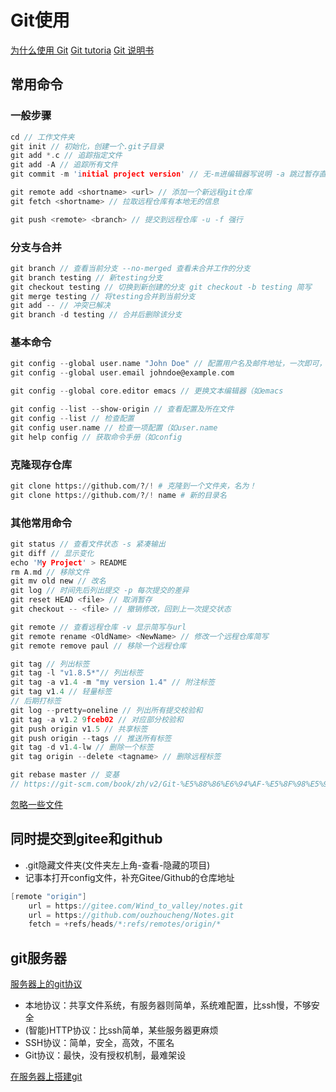# Git使用

[为什么使用 Git](https://csdiy.wiki/%E5%BF%85%E5%AD%A6%E5%B7%A5%E5%85%B7/Git/)
[Git tutoria](https://missing.csail.mit.edu/2020/version-control/)
[Git 说明书](https://git-scm.com/book/zh/v2)

## 常用命令

### 一般步骤

```C
cd // 工作文件夹
git init // 初始化，创建一个.git子目录
git add *.c // 追踪指定文件
git add -A // 追踪所有文件
git commit -m 'initial project version' // 无-m进编辑器写说明 -a 跳过暂存直接提交 --amend 重新提交

git remote add <shortname> <url> // 添加一个新远程git仓库
git fetch <shortname> // 拉取远程仓库有本地无的信息

git push <remote> <branch> // 提交到远程仓库 -u -f 强行
```

### 分支与合并

```C
git branch // 查看当前分支 --no-merged 查看未合并工作的分支
git branch testing // 新testing分支
git checkout testing // 切换到新创建的分支 git checkout -b testing 简写
git merge testing // 将testing合并到当前分支
git add -- // 冲突已解决
git branch -d testing // 合并后删除该分支
```

### 基本命令

```C
git config --global user.name "John Doe" // 配置用户名及邮件地址，一次即可，对特定项目使用不同地址，去掉--global
git config --global user.email johndoe@example.com

git config --global core.editor emacs // 更换文本编辑器（如emacs

git config --list --show-origin // 查看配置及所在文件
git config --list // 检查配置
git config user.name // 检查一项配置（如user.name
git help config // 获取命令手册（如config
```

### 克隆现存仓库

```python
git clone https://github.com/?/! # 克隆到一个文件夹，名为！
git clone https://github.com/?/! name # 新的目录名

```

### 其他常用命令

```C
git status // 查看文件状态 -s 紧凑输出
git diff // 显示变化
echo 'My Project' > README
rm A.md // 移除文件
git mv old new // 改名
git log // 时间先后列出提交 -p 每次提交的差异
git reset HEAD <file> // 取消暂存
git checkout -- <file> // 撤销修改，回到上一次提交状态

git remote // 查看远程仓库 -v 显示简写与url
git remote rename <OldName> <NewName> // 修改一个远程仓库简写
git remote remove paul // 移除一个远程仓库

git tag // 列出标签
git tag -l "v1.8.5*"// 列出标签
git tag -a v1.4 -m "my version 1.4" // 附注标签
git tag v1.4 // 轻量标签
// 后期打标签
git log --pretty=oneline // 列出所有提交校验和
git tag -a v1.2 9fceb02 // 对应部分校验和
git push origin v1.5 // 共享标签
git push origin --tags // 推送所有标签
git tag -d v1.4-lw // 删除一个标签
git tag origin --delete <tagname> // 删除远程标签

git rebase master // 变基
// https://git-scm.com/book/zh/v2/Git-%E5%88%86%E6%94%AF-%E5%8F%98%E5%9F%BA

```

[忽略一些文件](https://git-scm.com/book/zh/v2/Git-%E5%9F%BA%E7%A1%80-%E8%AE%B0%E5%BD%95%E6%AF%8F%E6%AC%A1%E6%9B%B4%E6%96%B0%E5%88%B0%E4%BB%93%E5%BA%93)

## 同时提交到gitee和github

- .git隐藏文件夹(文件夹左上角-查看-隐藏的项目)
- 记事本打开config文件，补充Gitee/Github的仓库地址

```C
[remote "origin"]
	url = https://gitee.com/Wind_to_valley/notes.git
	url = https://github.com/ouzhoucheng/Notes.git
	fetch = +refs/heads/*:refs/remotes/origin/*
```

## git服务器

[服务器上的git协议](https://git-scm.com/book/zh/v2/%E6%9C%8D%E5%8A%A1%E5%99%A8%E4%B8%8A%E7%9A%84-Git-%E5%8D%8F%E8%AE%AE)

- 本地协议：共享文件系统，有服务器则简单，系统难配置，比ssh慢，不够安全
- (智能)HTTP协议：比ssh简单，某些服务器更麻烦
- SSH协议：简单，安全，高效，不匿名
- Git协议：最快，没有授权机制，最难架设

[在服务器上搭建git](https://git-scm.com/book/zh/v2/%E6%9C%8D%E5%8A%A1%E5%99%A8%E4%B8%8A%E7%9A%84-Git-%E5%9C%A8%E6%9C%8D%E5%8A%A1%E5%99%A8%E4%B8%8A%E6%90%AD%E5%BB%BA-Git)
